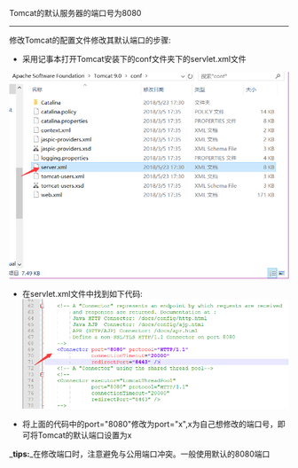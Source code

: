 Tomcat的默认服务器的端口号为8080

---

修改Tomcat的配置文件修改其默认端口的步骤:

* 采用记事本打开Tomcat安装下的conf文件夹下的servlet.xml文件

![](/assets/2.png)

* 在servlet.xml文件中找到如下代码:![](/assets/3.png)

* 将上面的代码中的port="8080"修改为port="x",x为自己想修改的端口号，即可将Tomcat的默认端口设置为x

_**tips:**_在修改端口时，注意避免与公用端口冲突。一般使用默认的8080端口

